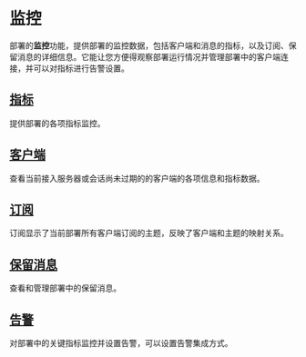 # 监控

部署的**监控**功能，提供部署的监控数据，包括客户端和消息的指标，以及订阅、保留消息的详细信息。它能让您方便得观察部署运行情况并管理部署中的客户端连接，并可以对指标进行告警设置。

## [指标](./metrics.md)
提供部署的各项指标监控。


## [客户端](./clients.md)
查看当前接入服务器或会话尚未过期的的客户端的各项信息和指标数据。


## [订阅](./subscription_management.md)
订阅显示了当前部署所有客户端订阅的主题，反映了客户端和主题的映射关系。

## [保留消息](./retain_message.md)
查看和管理部署中的保留消息。

## [告警](./alerts.md)
对部署中的关键指标监控并设置告警，可以设置告警集成方式。